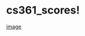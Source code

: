 # cs361_scores!
[image](https://user-images.githubusercontent.com/73903526/198918826-00d00d93-d781-4035-8359-516d6138dd4b.png)
